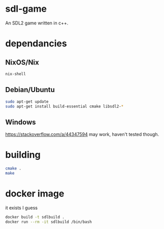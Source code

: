 # sdl-game
An SDL2 game written in c++.

# dependancies

## NixOS/Nix
```sh
nix-shell
```

## Debian/Ubuntu
```sh
sudo apt-get update
sudo apt-get install build-essential cmake libsdl2-*
```

## Windows
https://stackoverflow.com/a/44347594 may work, haven't tested though.

# building
```sh
cmake .
make
```

# docker image
it exists I guess
```sh
docker build -t sdlbuild .
docker run --rm -it sdlbuild /bin/bash
```
